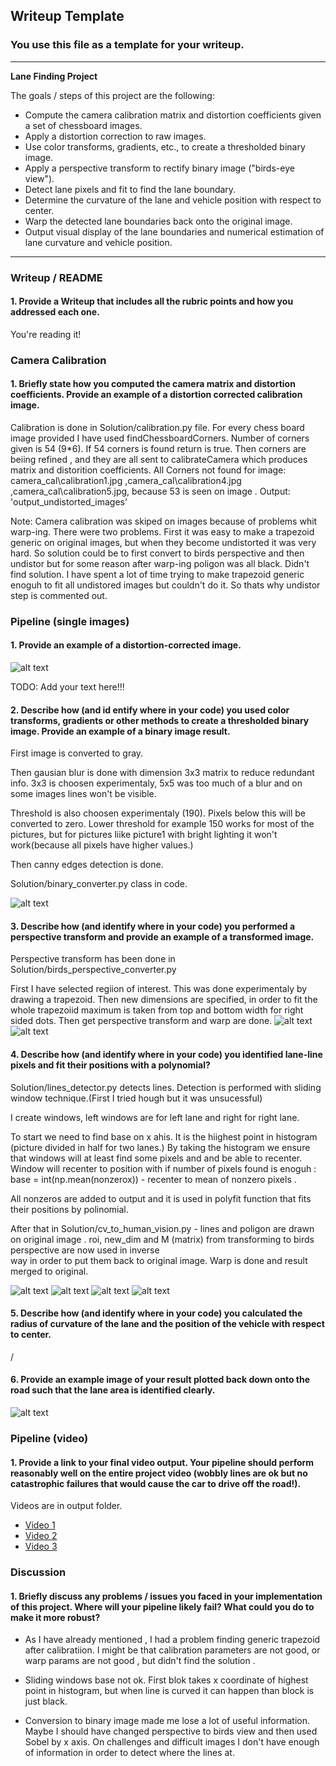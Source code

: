 ## Writeup Template

### You use this file as a template for your writeup.

---

**Lane Finding Project**

The goals / steps of this project are the following:

* Compute the camera calibration matrix and distortion coefficients given a set of chessboard images.
* Apply a distortion correction to raw images.
* Use color transforms, gradients, etc., to create a thresholded binary image.
* Apply a perspective transform to rectify binary image ("birds-eye view").
* Detect lane pixels and fit to find the lane boundary.
* Determine the curvature of the lane and vehicle position with respect to center.
* Warp the detected lane boundaries back onto the original image.
* Output visual display of the lane boundaries and numerical estimation of lane curvature and vehicle position.

[//]: # (Image References)

[image1]: ./examples/undistort_output.png "Undistorted"
[image2]: ./test_images/test1.jpg "Road Transformed"
[image3]: ./examples/binary_combo_example.jpg "Binary Example"
[image4]: ./examples/warped_straight_lines.jpg "Warp Example"
[image5]: ./examples/color_fit_lines.jpg "Fit Visual"
[image6]: ./examples/example_output.jpg "Output"
[video1]: ./project_video.mp4 "Video"

---

### Writeup / README

#### 1. Provide a Writeup that includes all the rubric points and how you addressed each one.

You're reading it!

### Camera Calibration

#### 1. Briefly state how you computed the camera matrix and distortion coefficients. Provide an example of a distortion corrected calibration image.
Calibration is done in Solution/calibration.py file. 
For every chess board image provided I have used findChessboardCorners. Number of corners given is 54 (9*6).
If 54 corners is found return is true. Then corners are beiing refined , and they are all sent to calibrateCamera which produces matrix and distorition coefficients. 
All Corners not found for image: camera_cal\calibration1.jpg ,camera_cal\calibration4.jpg ,camera_cal\calibration5.jpg, because 53 is seen on image .
Output: 'output_undistorted_images'


Note: Camera calibration was skiped on images because of problems whit warp-ing.
There were two problems. First it was easy to make a trapezoid generic on original images, but when they become undistorted it was very hard.
So solution could be to first convert to birds perspective and then undistor but for some reason after warp-ing poligon was all black. 
Didn't find solution. I have spent a lot of time trying to make trapezoid generic enoguh to fit all undistored images but couldn't do it. 
So thats why undistor step is commented out. 

### Pipeline (single images)

#### 1. Provide an example of a distortion-corrected image.
![alt text](output/undistort.png)

TODO: Add your text here!!!

#### 2. Describe how (and id entify where in your code) you used color transforms, gradients or other methods to create a thresholded binary image.  Provide an example of a binary image result.
First image is converted to gray. 

Then gausian blur is done with dimension 3x3 matrix to reduce redundant info. 3x3 is choosen experimentaly, 5x5 was too much of a blur and on some images lines won't be visible.

Threshold is also choosen experimentaly (190). Pixels below this will be converted to zero. 
Lower threshold for example 150 works for most of the pictures, but for pictures liike picture1 with bright lighting it won't work(because
all pixels have higher values.)

Then canny edges detection is done.

Solution/binary_converter.py class in code.

![alt text](output/binary.png)

#### 3. Describe how (and identify where in your code) you performed a perspective transform and provide an example of a transformed image.
Perspective transform has been done in Solution/birds_perspective_converter.py

First I have selected regiion of interest. This was done experimentaly by drawing a trapezoid. 
Then new dimensions are specified, in order to fit the whole trapezoiid maximum is taken from top and bottom width for right sided dots.
Then get perspective transform and warp are done. 
![alt text](output/trapezoid.png)
![alt text](output/birds_perspective.PNG)

#### 4. Describe how (and identify where in your code) you identified lane-line pixels and fit their positions with a polynomial?
Solution/lines_detector.py detects lines. 
Detection is performed with sliding window technique.(First I tried hough but it was unsucessful)

I create windows, left windows are for left lane and right for right lane. 

To start we need to find base on x ahis. It is the hiighest point in histogram (picture divided in half for two lanes.)
By taking the histogram we ensure that windows will at least find some pixels and and be able to recenter. 
Window will recenter to position with if number of pixels found is enoguh : 
base = int(np.mean(nonzerox)) - recenter to mean of nonzero pixels .

All nonzeros are added to output and it is used in polyfit function that fits their positions by polinomial.

After that in Solution/cv_to_human_vision.py - lines and poligon are drawn on original image .
roi, new_dim and M (matrix) from transforming to birds perspective are now used in inverse  
way in order to put them back to original image. 
Warp is done and result merged to original.


![alt text](output/sliding_windows.png)
![alt text](output/polinomial.png)
![alt text](output/polygon.png)
![alt text](output/warp.png)



#### 5. Describe how (and identify where in your code) you calculated the radius of curvature of the lane and the position of the vehicle with respect to center.
/

#### 6. Provide an example image of your result plotted back down onto the road such that the lane area is identified clearly.

![alt text](output/final.png)

### Pipeline (video)

#### 1. Provide a link to your final video output.  Your pipeline should perform reasonably well on the entire project video (wobbly lines are ok but no catastrophic failures that would cause the car to drive off the road!).
Videos are in output folder.
- [Video 1](output/processed_video.mp4)
- [Video 2](output/processed_video1.mp4)
- [Video 3](output/processed_video2.mp4)


### Discussion

#### 1. Briefly discuss any problems / issues you faced in your implementation of this project.  Where will your pipeline likely fail?  What could you do to make it more robust?

- As I have already mentioned , I had a problem finding generic trapezoid after calibratiion. I might be that calibration parameters are not good, or warp params are not
  good , but didn't find the solution .

- Sliding windows base not ok. First blok takes x coordinate of highest point in histogram, but when line is curved it can happen than block is just black.

-  Conversion to binary image made me lose a lot of useful information. Maybe I should have changed perspective to birds view and then used Sobel by x axis.
  On challenges and difficult images I don't have enough of information in order to detect where the lines at.

